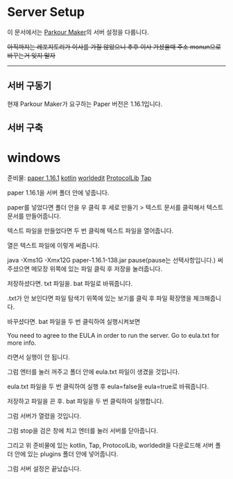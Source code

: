 # Server Setup

이 문서에서는 [Parkour Maker](https://github.com/noonmaru/parkour-maker)의 서버 설정을 다룹니다.

~~아직까지는 레포지토리가 이사를 가질 않았으니 추후 이사 가셨을때 주소 monun으로 바꾸는거 잊지 말자~~

---

## 서버 구동기

현재 Parkour Maker가 요구하는 Paper 버전은 1.16.1입니다.

## 서버 구축

# windows

준비물: [paper 1.16.1](https://papermc.io/api/v2/projects/paper/versions/1.16.1/builds/138/downloads/paper-1.16.1-138.jar) [kotlin](https://github.com/noonmaru/kotlin-plugin/releases/download/1.3.72/kotlin-1.3.72-lib.jar) [worldedit](https://dev.bukkit.org/projects/worldedit/files/2869453/download) [ProtocolLib](https://github.com/dmulloy2/ProtocolLib/releases/download/4.6.0/ProtocolLib.jar) [Tap](https://github.com/noonmaru/tap/releases/download/2.8.8/tap-2.8.8-dist.jar)

paper 1.16.1을 서버 폴더 안에 넣줍니다.

paper를 넣었다면 폴더 안을 우 클릭 후 세로 만들기 > 텍스트 문서를 클릭해서 텍스트 문서를 만들어줍니다.

텍스트 파일을 만들었다면 두 번 클릭해 텍스트 파일을 열어줍니다.

열은 텍스트 파일에 이렇게 써줍니다.

java -Xms1G -Xmx12G paper-1.16.1-138.jar
pause(pause는 선택사항입니다.)
써주셨으면 메모장 위쪽에 있는 파일 클릭 후 저장을 눌러줍니다.

저장하셨다면. txt 파일을. bat 파일로 바꿔줍니다.

.txt가 안 보인다면 파일 탐색기 위쪽에 있는 보기를 클릭 후 파일 확장명을 체크해줍니다.

바꾸셨다면. bat 파일을 두 번 클릭하여 실행시켜보면

You need to agree to the EULA in order to run the server. Go to eula.txt for more info.

라면서 실행이 안 됩니다.

그럼 엔터를 눌러 꺼주고 폴더 안에 eula.txt 파일이 생겼을 것입니다.

eula.txt 파일을 두 번 클릭하여 실행 후 eula=false을 eula=true로 바꿔줍니다.

저장하고 파일을 끈 후. bat 파일을 두 번 클릭하여 실행합니다.

그럼 서버가 열렸을 것입니다.

그럼 stop을 검은 창에 치고 엔터를 눌러 서버를 닫아줍니다.

그리고 위 준비물에 있는 kotlin, Tap, ProtocolLib, worldedit을 다운로드해 서버 폴더 안에 있는 plugins 폴더 안에 넣어줍니다.

그럼 서버 설정은 끝났습니다.
